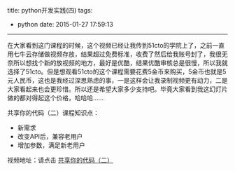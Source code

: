 title: python开发实践(四)
tags:
  - python
date: 2015-01-27 17:59:13
---

在大家看到这门课程的时候，这个视频已经让我传到51cto的学院上了，之前一直用七牛云存储做视频存放，结果超过免费标准，收费了然后给我账号封了，我很无奈所以想找个新的放视频的地方，最好是优酷，结果优酷审核总是很慢，所以我就选择了51cto。但是想观看51cto的这个课程需要花费5金币来购买，5金币也就是5元人民币，这也是我经过深思熟虑的事，一是这样会让我录制视频更有动力，二是大家看起来也会更珍惜。所以还是希望大家多少支持吧。毕竟大家看到我这幻灯片做的都对得起这个价格，哈哈哈……

共享你的代码（二）课程知识点：

*   新需求
*   改变API后，兼容老用户
*   增加参数，满足新老用户

视频地址：请点击 [共享你的代码（二）](http://edu.51cto.com/lesson/id-49838.html)